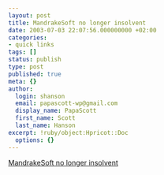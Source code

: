 ```yaml
---
layout: post
title: MandrakeSoft no longer insolvent
date: 2003-07-03 22:07:56.000000000 +02:00
categories:
- quick links
tags: []
status: publish
type: post
published: true
meta: {}
author:
  login: shanson
  email: papascott-wp@gmail.com
  display_name: PapaScott
  first_name: Scott
  last_name: Hanson
excerpt: !ruby/object:Hpricot::Doc
  options: {}
---
```

<p><a title="And the more Linux the better" href="http://www.mandrakesoft.com/company/press/briefs?n=/mandrakesoft/news/2425">MandrakeSoft no longer insolvent</a></p>
